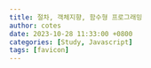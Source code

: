 ```yaml
---
title: 절차, 객체지향, 함수형 프로그래밍
author: cotes
date: 2023-10-28 11:33:00 +0800
categories: [Study, Javascript]
tags: [favicon]
---
```

